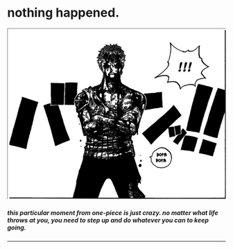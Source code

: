 # nothing happened.

![zoro](media/ground-zero.png)

##### this particular moment from one-piece is just crazy. no matter what life throws at you, you need to step up and do whatever you can to keep going.

---

